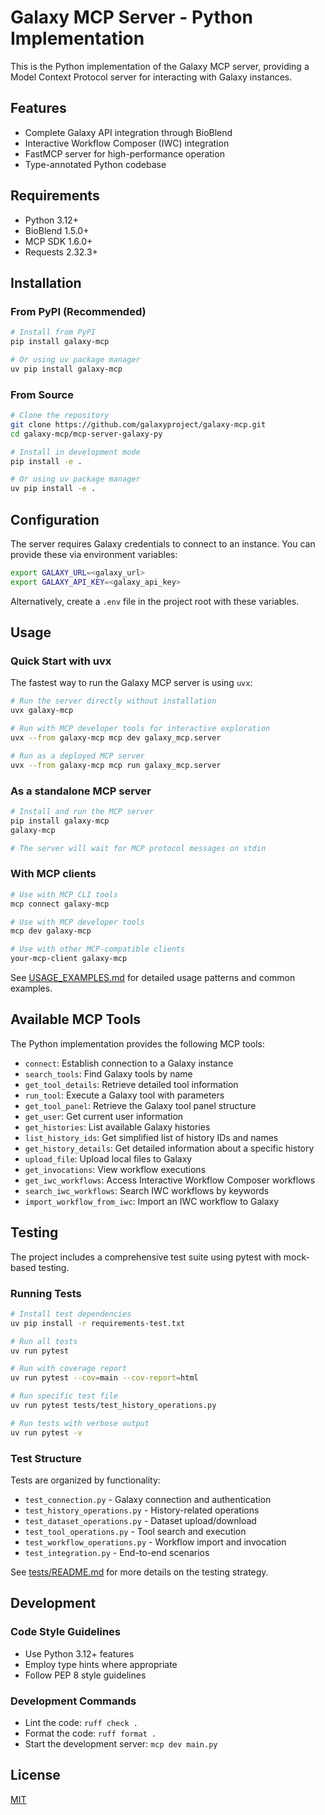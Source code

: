 # Galaxy MCP Server - Python Implementation

This is the Python implementation of the Galaxy MCP server, providing a Model Context Protocol server for interacting with Galaxy instances.

## Features

- Complete Galaxy API integration through BioBlend
- Interactive Workflow Composer (IWC) integration
- FastMCP server for high-performance operation
- Type-annotated Python codebase

## Requirements

- Python 3.12+
- BioBlend 1.5.0+
- MCP SDK 1.6.0+
- Requests 2.32.3+

## Installation

### From PyPI (Recommended)

```bash
# Install from PyPI
pip install galaxy-mcp

# Or using uv package manager
uv pip install galaxy-mcp
```

### From Source

```bash
# Clone the repository
git clone https://github.com/galaxyproject/galaxy-mcp.git
cd galaxy-mcp/mcp-server-galaxy-py

# Install in development mode
pip install -e .

# Or using uv package manager
uv pip install -e .
```

## Configuration

The server requires Galaxy credentials to connect to an instance. You can provide these via environment variables:

```bash
export GALAXY_URL=<galaxy_url>
export GALAXY_API_KEY=<galaxy_api_key>
```

Alternatively, create a `.env` file in the project root with these variables.

## Usage

### Quick Start with uvx

The fastest way to run the Galaxy MCP server is using `uvx`:

```bash
# Run the server directly without installation
uvx galaxy-mcp

# Run with MCP developer tools for interactive exploration
uvx --from galaxy-mcp mcp dev galaxy_mcp.server

# Run as a deployed MCP server
uvx --from galaxy-mcp mcp run galaxy_mcp.server
```

### As a standalone MCP server

```bash
# Install and run the MCP server
pip install galaxy-mcp
galaxy-mcp

# The server will wait for MCP protocol messages on stdin
```

### With MCP clients

```bash
# Use with MCP CLI tools
mcp connect galaxy-mcp

# Use with MCP developer tools
mcp dev galaxy-mcp

# Use with other MCP-compatible clients
your-mcp-client galaxy-mcp
```

See [USAGE_EXAMPLES.md](USAGE_EXAMPLES.md) for detailed usage patterns and common examples.

## Available MCP Tools

The Python implementation provides the following MCP tools:

- `connect`: Establish connection to a Galaxy instance
- `search_tools`: Find Galaxy tools by name
- `get_tool_details`: Retrieve detailed tool information
- `run_tool`: Execute a Galaxy tool with parameters
- `get_tool_panel`: Retrieve the Galaxy tool panel structure
- `get_user`: Get current user information
- `get_histories`: List available Galaxy histories
- `list_history_ids`: Get simplified list of history IDs and names
- `get_history_details`: Get detailed information about a specific history
- `upload_file`: Upload local files to Galaxy
- `get_invocations`: View workflow executions
- `get_iwc_workflows`: Access Interactive Workflow Composer workflows
- `search_iwc_workflows`: Search IWC workflows by keywords
- `import_workflow_from_iwc`: Import an IWC workflow to Galaxy

## Testing

The project includes a comprehensive test suite using pytest with mock-based testing.

### Running Tests

```bash
# Install test dependencies
uv pip install -r requirements-test.txt

# Run all tests
uv run pytest

# Run with coverage report
uv run pytest --cov=main --cov-report=html

# Run specific test file
uv run pytest tests/test_history_operations.py

# Run tests with verbose output
uv run pytest -v
```

### Test Structure

Tests are organized by functionality:
- `test_connection.py` - Galaxy connection and authentication
- `test_history_operations.py` - History-related operations
- `test_dataset_operations.py` - Dataset upload/download
- `test_tool_operations.py` - Tool search and execution
- `test_workflow_operations.py` - Workflow import and invocation
- `test_integration.py` - End-to-end scenarios

See [tests/README.md](tests/README.md) for more details on the testing strategy.

## Development

### Code Style Guidelines
- Use Python 3.12+ features
- Employ type hints where appropriate
- Follow PEP 8 style guidelines

### Development Commands
- Lint the code: `ruff check .`
- Format the code: `ruff format .`
- Start the development server: `mcp dev main.py`

## License

[MIT](../LICENSE)